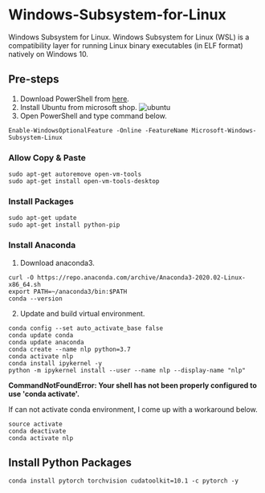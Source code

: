 # Windows-Subsystem-for-Linux
Windows Subsystem for Linux. Windows Subsystem for Linux (WSL) is a compatibility layer for running Linux binary executables (in ELF format) natively on Windows 10.

## Pre-steps
1. Download PowerShell from [here](https://github.com/PowerShell/PowerShell/releases).
2. Install Ubuntu from microsoft shop.
![ubuntu](https://img1.xenby.com/226/61ed3ff9.jpg)
3. Open PowerShell and type command below.
```console
Enable-WindowsOptionalFeature -Online -FeatureName Microsoft-Windows-Subsystem-Linux
```
### Allow Copy & Paste
```console
sudo apt-get autoremove open-vm-tools
sudo apt-get install open-vm-tools-desktop
```

### Install Packages
```console
sudo apt-get update
sudo apt-get install python-pip
```

### Install Anaconda
1. Download anaconda3.
```console
curl -O https://repo.anaconda.com/archive/Anaconda3-2020.02-Linux-x86_64.sh
export PATH=~/anaconda3/bin:$PATH
conda --version
```
2. Update and build virtual environment.
```console
conda config --set auto_activate_base false
conda update conda
conda update anaconda
conda create --name nlp python=3.7
conda activate nlp
conda install ipykernel -y
python -m ipykernel install --user --name nlp --display-name "nlp"
```

**CommandNotFoundError: Your shell has not been properly configured to use 'conda activate'.**

If can not activate conda environment, I come up with a workaround below.
```console
source activate
conda deactivate
conda activate nlp
```

## Install Python Packages
```console
conda install pytorch torchvision cudatoolkit=10.1 -c pytorch -y
```
